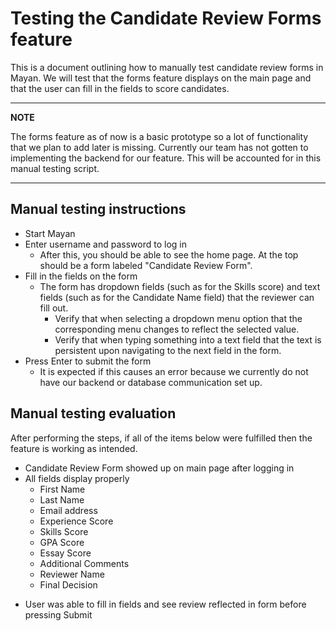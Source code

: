 # Testing the Candidate Review Forms feature

This is a document outlining how to manually test candidate review forms in Mayan. We will test that the forms feature displays on the main page and that the user can fill in the fields to score candidates.

---
**NOTE**

The forms feature as of now is a basic prototype so a lot of functionality that we plan to add later is missing. Currently our team has not gotten to implementing the backend for our feature. This will be accounted for in this manual testing script.


---

## Manual testing instructions

+ Start Mayan
+ Enter username and password to log in
    - After this, you should be able to see the home page. At the top should be a form labeled "Candidate Review Form".
+ Fill in the fields on the form
    - The form has dropdown fields (such as for the Skills score) and text fields (such as for the Candidate Name field) that the reviewer can fill out. 
        * Verify that when selecting a dropdown menu option that the corresponding menu changes to reflect the selected value.
        * Verify that when typing something into a text field that the text is persistent upon navigating to the next field in the form.
+ Press Enter to submit the form
    - It is expected if this causes an error because we currently do not have our backend or database communication set up.


## Manual testing evaluation

After performing the steps, if all of the items below were fulfilled then the feature is working as intended.

- Candidate Review Form showed up on main page after logging in
- All fields display properly
    * First Name
    * Last Name
    * Email address
    * Experience Score
    * Skills Score
    * GPA Score
    * Essay Score
    * Additional Comments
    * Reviewer Name
    * Final Decision
<!--TODO: add new form fields here after they are added-->
- User was able to fill in fields and see review reflected in form before pressing Submit

